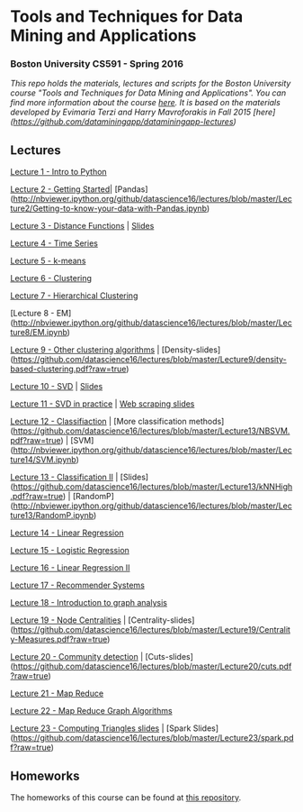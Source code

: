 # Tools and Techniques for Data Mining and Applications
### Boston University CS591 - Spring 2016
*This repo holds the materials, lectures and scripts for the Boston University course "Tools and Techniques for Data Mining and Applications". You can find more information about the course [here](http://www.cs.bu.edu/faculty/gkollios/cs591K1S16.html).
It is based on the materials developed by Evimaria Terzi and Harry Mavroforakis in Fall 2015 [here] (https://github.com/dataminingapp/dataminingapp-lectures)*

## Lectures
[Lecture 1 - Intro to Python](http://nbviewer.ipython.org/github/datascience16/lectures/blob/master/Lecture1/Intro%20to%20Python.ipynb)

[Lecture 2 - Getting Started](http://nbviewer.ipython.org/github/datascience16/lectures/blob/master/Lecture2/Getting-Started.ipynb)|
[Pandas] (http://nbviewer.ipython.org/github/datascience16/lectures/blob/master/Lecture2/Getting-to-know-your-data-with-Pandas.ipynb)

[Lecture 3 - Distance Functions](http://nbviewer.ipython.org/github/datascience16/lectures/blob/master/Lecture3/Distance-Functions.ipynb) |
[Slides](https://github.com/datascience16/lectures/blob/master/Lecture3/distance-functions.pdf?raw=true)

[Lecture 4 - Time Series](https://github.com/datascience16/lectures/blob/master/Lecture4/timeseries.pdf?raw=true)

[Lecture 5 - k-means](https://github.com/datascience16/lectures/blob/master/Lecture5/kmeanspp.pdf?raw=true)

[Lecture 6 - Clustering](http://nbviewer.ipython.org/github/datascience16/lectures/blob/master/Lecture6/Clustering.ipynb)

[Lecture 7 - Hierarchical Clustering](https://github.com/datascience16/lectures/blob/master/Lecture7/hierarchical.pdf?raw=true)

[Lecture 8 - EM] (http://nbviewer.ipython.org/github/datascience16/lectures/blob/master/Lecture8/EM.ipynb)

[Lecture 9 - Other clustering algorithms](http://nbviewer.ipython.org/github/datascience16/lectures/blob/master/Lecture9/Other-Clustering-Algorithms.ipynb) |
[Density-slides] (https://github.com/datascience16/lectures/blob/master/Lecture9/density-based-clustering.pdf?raw=true)

[Lecture 10 - SVD](http://nbviewer.ipython.org/github/datascience16/lectures/blob/master/Lecture10/SVD-I.ipynb) |
[Slides](https://github.com/datascience16/lectures/blob/master/Lecture10/DR.pdf?raw=true)

[Lecture 11 - SVD in practice](http://nbviewer.ipython.org/github/datascience16/lectures/blob/master/Lecture11/SVD-II.ipynb) |
[Web scraping slides](https://github.com/datascience16/lectures/blob/master/Lecture11/webscraping.pdf?raw=true)

[Lecture 12 - Classifiaction](https://github.com/datascience16/lectures/blob/master/Lecture12/Classification-DT.pdf?raw=true) | [More classification methods] (https://github.com/datascience16/lectures/blob/master/Lecture13/NBSVM.pdf?raw=true) |
[SVM] (http://nbviewer.ipython.org/github/datascience16/lectures/blob/master/Lecture14/SVM.ipynb)

[Lecture 13 - Classification II](http://nbviewer.ipython.org/github/datascience16/lectures/blob/master/Lecture13/Intro-to-Classification.ipynb) |
[Slides] (https://github.com/datascience16/lectures/blob/master/Lecture13/kNNHigh.pdf?raw=true) | [RandomP] (http://nbviewer.ipython.org/github/datascience16/lectures/blob/master/Lecture13/RandomP.ipynb) 

[Lecture 14 - Linear Regression](http://nbviewer.ipython.org/github/datascience16/lectures/blob/master/Lecture14/Linear-Regression.ipynb)

[Lecture 15 - Logistic Regression](http://nbviewer.ipython.org/github/datascience16/lectures/blob/master/Lecture15/Logistic-Regression.ipynb)

[Lecture 16 - Linear Regression II](http://nbviewer.ipython.org/github/datascience16/lectures/blob/master/Lecture16/MoreLinearR.ipynb)

[Lecture 17 - Recommender Systems](https://github.com/datascience16/lectures/blob/master/Lecture17/RecSys.pdf?raw=true)

[Lecture 18 - Introduction to graph analysis](https://github.com/datascience16/lectures/blob/master/Lecture18)

[Lecture 19 - Node Centralities](http://nbviewer.ipython.org/github/datascience16/lectures/blob/master/Lecture19/GraphAnalysis-II.ipynb) |
[Centrality-slides] (https://github.com/datascience16/lectures/blob/master/Lecture19/Centrality-Measures.pdf?raw=true)

[Lecture 20 - Community detection](http://nbviewer.ipython.org/github/datascience16/lectures/blob/master/Lecture20/GraphAnalysis-III.ipynb) |
[Cuts-slides] (https://github.com/datascience16/lectures/blob/master/Lecture20/cuts.pdf?raw=true)

[Lecture 21 - Map Reduce](https://github.com/datascience16/lectures/blob/master/Lecture21/MR.pdf?raw=true)

[Lecture 22 - Map Reduce Graph Algorithms](https://github.com/datascience16/lectures/blob/master/Lecture22/MRGraphs.pdf?raw=true)

[Lecture 23 - Computing Triangles slides](https://github.com/datascience16/lectures/blob/master/Lecture23/www11-triangles-slides.pdf?raw=true) | [Spark Slides] (https://github.com/datascience16/lectures/blob/master/Lecture23/spark.pdf?raw=true)


## Homeworks
The homeworks of this course can be found at [this repository](https://github.com/datascience16/homeworks).
